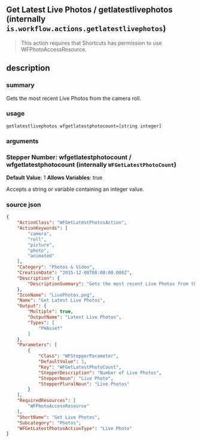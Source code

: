 
## Get Latest Live Photos / getlatestlivephotos (internally `is.workflow.actions.getlatestlivephotos`)


> This action requires that Shortcuts has permission to use WFPhotoAccessResource.


## description
### summary
Gets the most recent Live Photos from the camera roll.


### usage
`getlatestlivephotos wfgetlatestphotocount=[string integer]`

### arguments
### Stepper Number: wfgetlatestphotocount / wfgetlatestphotocount (internally `WFGetLatestPhotoCount`)
**Default Value**: 1
**Allows Variables**: true


Accepts a string 
or variable
containing an integer value.

### source json

```json
{
	"ActionClass": "WFGetLatestPhotosAction",
	"ActionKeywords": [
		"camera",
		"roll",
		"picture",
		"photo",
		"animated"
	],
	"Category": "Photos & Video",
	"CreationDate": "2015-12-08T08:00:00.000Z",
	"Description": {
		"DescriptionSummary": "Gets the most recent Live Photos from the camera roll."
	},
	"IconName": "LivePhotos.png",
	"Name": "Get Latest Live Photos",
	"Output": {
		"Multiple": true,
		"OutputName": "Latest Live Photos",
		"Types": [
			"PHAsset"
		]
	},
	"Parameters": [
		{
			"Class": "WFStepperParameter",
			"DefaultValue": 1,
			"Key": "WFGetLatestPhotoCount",
			"StepperDescription": "Number of Live Photos",
			"StepperNoun": "Live Photo",
			"StepperPluralNoun": "Live Photos"
		}
	],
	"RequiredResources": [
		"WFPhotoAccessResource"
	],
	"ShortName": "Get Live Photos",
	"Subcategory": "Photos",
	"WFGetLatestPhotosActionType": "Live Photo"
}
```
